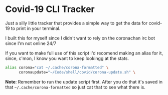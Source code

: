 # Covid-19 CLI Tracker

Just a silly little tracker that provides a simple way to get the data for
covid-19 to print in your terminal.

I built this for myself since I didn't want to rely on the coronachan irc bot
since I'm not online 24/7

If you want to make full use of this script I'd recomend making an alias for it,
since, c'mon, I know you want to keep lookingg at the stats.

``` sh
alias corona="cat ~/.cache/corona-formatted" \
      coronaupdate="~/Code/shell/covid/corona-update.sh" \
```

**Note**: Remember to run the update script first. After you do that it's saved
in that `~/.cache/corona-formatted` so just cat that to see what there is.

